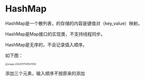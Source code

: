 # HashMap

HashMap是一个散列表，的存储的内容是键值对（key_value）映射。

HashMap是Map接口的实现类，不支持线程同步。

HashMap是无序的，不会记录插入顺序。

如下图：

<img src="C:\Users\鹤\AppData\Roaming\Typora\typora-user-images\image-20220117141527002.png" alt="image-20220117141527002" style="zoom:50%;" />

添加三个元素，输入顺序不按原来的添加